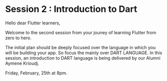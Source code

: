 # Session 2 : Introduction to Dart

Hello dear Flutter learners, 

Welcome to the second session from your jouney of learning Flutter from zero to hero.

The initial plan should be deeply focused over the language in which you will be building your app. So focus the mainly over DART LANGUAGE.
In this session, an introduction to DART language is being delivered by our Alumni Aymene Krioudj.

Friday, February, 25th at 8pm. 
